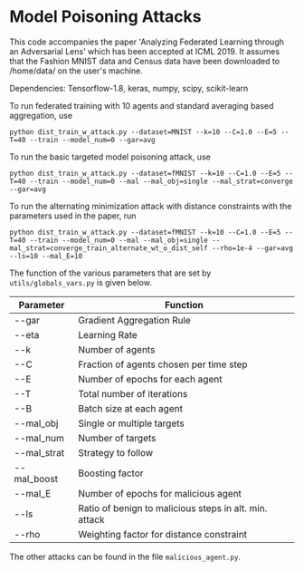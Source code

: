 # Model Poisoning Attacks

This code accompanies the paper 'Analyzing Federated Learning through an Adversarial Lens' which has been accepted at ICML 2019. It assumes that the Fashion MNIST data and Census data have been downloaded to /home/data/ on the user's machine.

Dependencies: Tensorflow-1.8, keras, numpy, scipy, scikit-learn

To run federated training with 10 agents and standard averaging based aggregation, use
```
python dist_train_w_attack.py --dataset=MNIST --k=10 --C=1.0 --E=5 --T=40 --train --model_num=0 --gar=avg
```
To run the basic targeted model poisoning attack, use
```
python dist_train_w_attack.py --dataset=fMNIST --k=10 --C=1.0 --E=5 --T=40 --train --model_num=0 --mal --mal_obj=single --mal_strat=converge --gar=avg
```

To run the alternating minimization attack with distance constraints with the parameters used in the paper, run
```
python dist_train_w_attack.py --dataset=fMNIST --k=10 --C=1.0 --E=5 --T=40 --train --model_num=0 --mal --mal_obj=single --mal_strat=converge_train_alternate_wt_o_dist_self --rho=1e-4 --gar=avg --ls=10 --mal_E=10
```

The function of the various parameters that are set by `utils/globals_vars.py` is given below.

| Parameter   | Function                                               |
|-------------|--------------------------------------------------------|
| --gar       | Gradient Aggregation Rule                              |
| --eta       | Learning Rate                                          |
| --k         | Number of agents                                       |
| --C         | Fraction of agents chosen per time step                |
| --E         | Number of epochs for each agent                        |
| --T         | Total number of iterations                             |
| --B         | Batch size at each agent                               |
| --mal_obj   | Single or multiple targets                             |
| --mal_num   | Number of targets                                      |
| --mal_strat | Strategy to follow                                     |
| --mal_boost | Boosting factor                                        |
| --mal_E     | Number of epochs for malicious agent                   |
| --ls        | Ratio of benign to malicious steps in alt. min. attack |
| --rho       | Weighting factor for distance constraint               |

The other attacks can be found in the file `malicious_agent.py`.
